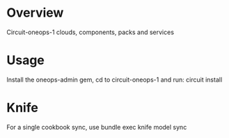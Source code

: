 Overview
========

Circuit-oneops-1 clouds, components, packs and services


Usage
========

Install the oneops-admin gem, 
cd to circuit-oneops-1 
and run: circuit install


Knife
=====

For a single cookbook sync, use bundle exec knife model sync <cookbook-name>

